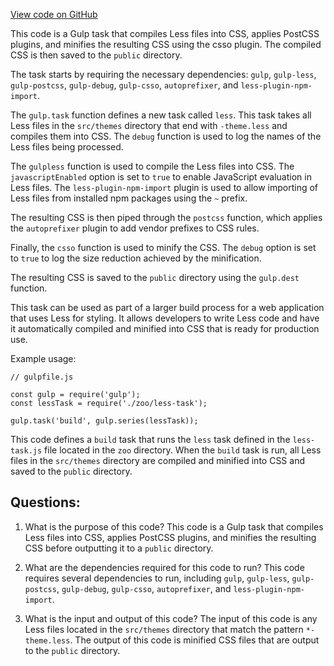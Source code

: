 [View code on GitHub](zoo-labs/zoo/blob/master/lab/gulpfile.js)

This code is a Gulp task that compiles Less files into CSS, applies PostCSS plugins, and minifies the resulting CSS using the csso plugin. The compiled CSS is then saved to the `public` directory. 

The task starts by requiring the necessary dependencies: `gulp`, `gulp-less`, `gulp-postcss`, `gulp-debug`, `gulp-csso`, `autoprefixer`, and `less-plugin-npm-import`. 

The `gulp.task` function defines a new task called `less`. This task takes all Less files in the `src/themes` directory that end with `-theme.less` and compiles them into CSS. The `debug` function is used to log the names of the Less files being processed. 

The `gulpless` function is used to compile the Less files into CSS. The `javascriptEnabled` option is set to `true` to enable JavaScript evaluation in Less files. The `less-plugin-npm-import` plugin is used to allow importing of Less files from installed npm packages using the `~` prefix. 

The resulting CSS is then piped through the `postcss` function, which applies the `autoprefixer` plugin to add vendor prefixes to CSS rules. 

Finally, the `csso` function is used to minify the CSS. The `debug` option is set to `true` to log the size reduction achieved by the minification. 

The resulting CSS is saved to the `public` directory using the `gulp.dest` function. 

This task can be used as part of a larger build process for a web application that uses Less for styling. It allows developers to write Less code and have it automatically compiled and minified into CSS that is ready for production use. 

Example usage:

```
// gulpfile.js

const gulp = require('gulp');
const lessTask = require('./zoo/less-task');

gulp.task('build', gulp.series(lessTask));
```

This code defines a `build` task that runs the `less` task defined in the `less-task.js` file located in the `zoo` directory. When the `build` task is run, all Less files in the `src/themes` directory are compiled and minified into CSS and saved to the `public` directory.
## Questions: 
 1. What is the purpose of this code?
   This code is a Gulp task that compiles Less files into CSS, applies PostCSS plugins, and minifies the resulting CSS before outputting it to a `public` directory.

2. What are the dependencies required for this code to run?
   This code requires several dependencies to run, including `gulp`, `gulp-less`, `gulp-postcss`, `gulp-debug`, `gulp-csso`, `autoprefixer`, and `less-plugin-npm-import`.

3. What is the input and output of this code?
   The input of this code is any Less files located in the `src/themes` directory that match the pattern `*-theme.less`. The output of this code is minified CSS files that are output to the `public` directory.